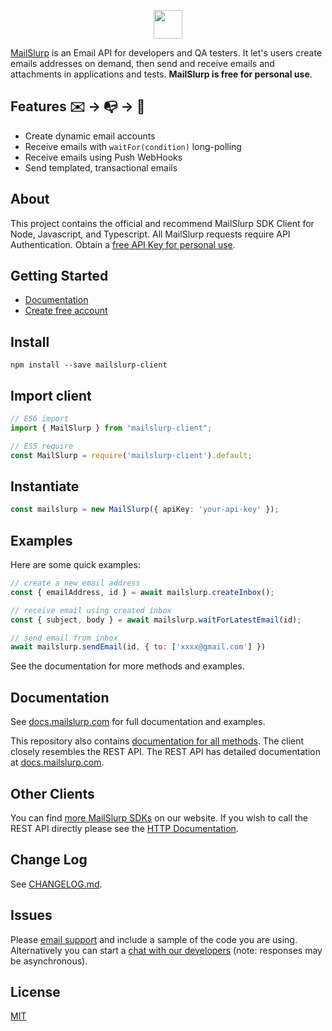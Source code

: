 <p align="center">
  <img src="https://www.mailslurp.com/logo.svg" height="46px" alt="">
</p>

[MailSlurp](https://www.mailslurp.com) is an Email API for developers and QA testers. 
It let's users create emails addresses on demand, then send and receive emails and attachments in applications and tests. **MailSlurp is free for personal use**.

## Features ✉️  &rarr; 📭 &rarr; 📨
- Create dynamic email accounts 
- Receive emails with `waitFor(condition)` long-polling
- Receive emails using Push WebHooks
- Send templated, transactional emails

## About
This project contains the official and recommend MailSlurp SDK Client for Node, Javascript, and Typescript. All MailSlurp requests require API Authentication. Obtain a [free API Key for personal use](https://app.mailslurp.com/sign-up/).

## Getting Started

- [Documentation](https://docs.mailslurp.com/)
- [Create free account](https://docs.mailslurp.com/)

## Install
```
npm install --save mailslurp-client
```

## Import client
```typescript
// ES6 import
import { MailSlurp } from "mailslurp-client";

// ES5 require
const MailSlurp = require('mailslurp-client').default;
```

## Instantiate
```typescript
const mailslurp = new MailSlurp({ apiKey: 'your-api-key' });
```

## Examples
Here are some quick examples:
```javascript
// create a new email address
const { emailAddress, id } = await mailslurp.createInbox();

// receive email using created inbox
const { subject, body } = await mailslurp.waitForLatestEmail(id);

// send email from inbox
await mailslurp.sendEmail(id, { to: ['xxxx@gmail.com'] })
```
See the documentation for more methods and examples.

## Documentation
See [docs.mailslurp.com](https://docs.mailslurp.com) for full documentation and examples.

This repository also contains [documentation for all methods](https://github.com/mailslurp/mailslurp-client/blob/master/docs/classes/mailslurp.md). The client closely resembles the REST API. The REST API has detailed documentation at [docs.mailslurp.com](https://docs.mailslurp.com).

## Other Clients
You can find [more MailSlurp SDKs](https://www.mailslurp.com/developers/integrations/) on our website. If you wish to call the REST API directly please see the [HTTP Documentation](https://docs.mailslurp.com).

## Change Log
See [CHANGELOG.md](https://github.com/mailslurp/mailslurp-client/blob/master/CHANGELOG.md).

## Issues
Please [email support](mailto:contact@mailslurp.dev) and include a sample of the code you are using. Alternatively you can start a [chat with our developers](https://drift.me/mailslurp) (note: responses may be asynchronous).

## License
[MIT](./LICENSE)

